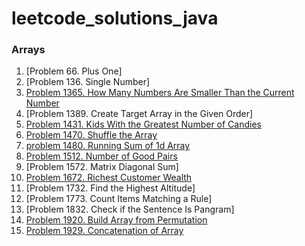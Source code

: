# leetcode_solutions_java

### Arrays

1. [Problem 66. Plus One]
2. [Problem 136. Single Number]
3. [Problem 1365. How Many Numbers Are Smaller Than the Current Number](https://leetcode.com/problems/how-many-numbers-are-smaller-than-the-current-number/solutions/3675354/java-code-time-and-space-complexity/)
4. [Problem 1389. Create Target Array in the Given Order]
5. [Problem 1431. Kids With the Greatest Number of Candies](https://leetcode.com/problems/kids-with-the-greatest-number-of-candies/solutions/3675330/java-code-with-time-and-space-complexity/)
6. [Problem 1470. Shuffle the Array](https://leetcode.com/problems/shuffle-the-array/solutions/3675319/java-code-with-time-and-space-complexity/)
7. [problem 1480. Running Sum of 1d Array](https://leetcode.com/problems/running-sum-of-1d-array/solutions/3673660/java-code-time-and-space-complexity/)
8. [Problem 1512. Number of Good Pairs](https://leetcode.com/problems/number-of-good-pairs/solutions/3675334/java-code-with-time-and-space-complexity/)
9. [Problem 1572. Matrix Diagonal Sum]
10. [Problem 1672. Richest Customer Wealth](https://leetcode.com/problems/richest-customer-wealth/solutions/3673695/java-code-with-time-and-space-complexity/)
11. [Problem 1732. Find the Highest Altitude]
12. [Problem 1773. Count Items Matching a Rule]
13. [Problem 1832. Check if the Sentence Is Pangram]
14. [Problem 1920. Build Array from Permutation](https://leetcode.com/problems/build-array-from-permutation/solutions/3673491/java-code-with-time-and-space-complexity-problem-1920/)
15. [Problem 1929. Concatenation of Array](https://leetcode.com/problems/concatenation-of-array/solutions/3673643/java-code-with-time-and-space-complexity/)
